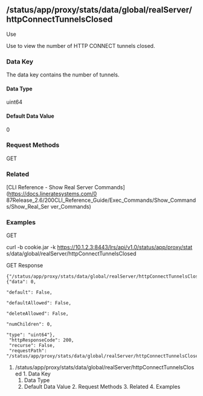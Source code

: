 ## /status/app/proxy/stats/data/global/realServer/httpConnectTunnelsClosed

Use

Use to view the number of HTTP CONNECT tunnels closed.

### Data Key

The data key contains the number of tunnels.

#### Data Type

uint64

#### Default Data Value

0

### Request Methods

GET

### Related

[CLI Reference - Show Real Server Commands](https://docs.lineratesystems.com/0
87Release_2.6/200CLI_Reference_Guide/Exec_Commands/Show_Commands/Show_Real_Ser
ver_Commands)

### Examples

GET

curl -b cookie.jar -k https://10.1.2.3:8443/lrs/api/v1.0/status/app/proxy/stat
s/data/global/realServer/httpConnectTunnelsClosed

GET Response

    
    {"/status/app/proxy/stats/data/global/realServer/httpConnectTunnelsClosed": {"data": 0,
                                                                                  "default": False,
                                                                                  "defaultAllowed": False,
                                                                                  "deleteAllowed": False,
                                                                                  "numChildren": 0,
                                                                                  "type": "uint64"},
     "httpResponseCode": 200,
     "recurse": False,
     "requestPath": "/status/app/proxy/stats/data/global/realServer/httpConnectTunnelsClosed"}
    

  1. /status/app/proxy/stats/data/global/realServer/httpConnectTunnelsClosed
    1. Data Key
      1. Data Type
      2. Default Data Value
    2. Request Methods
    3. Related
    4. Examples

